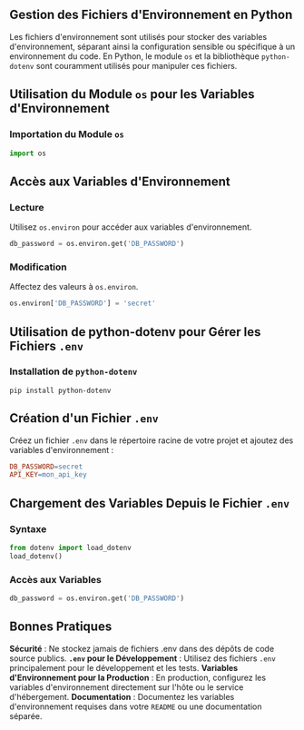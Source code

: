 ## Gestion des Fichiers d'Environnement en Python

Les fichiers d'environnement sont utilisés pour stocker des variables d'environnement, séparant ainsi la configuration sensible ou spécifique à un environnement du code. En Python, le module ```os``` et la bibliothèque ```python-dotenv``` sont couramment utilisés pour manipuler ces fichiers.

## Utilisation du Module ```os``` pour les Variables d'Environnement

### Importation du Module ```os```
```python
import os
```

## Accès aux Variables d'Environnement

### Lecture 

Utilisez ```os.environ``` pour accéder aux variables d'environnement.

```python
db_password = os.environ.get('DB_PASSWORD')
```

### Modification 

Affectez des valeurs à ```os.environ```.

```python
os.environ['DB_PASSWORD'] = 'secret'
```

## Utilisation de python-dotenv pour Gérer les Fichiers ```.env```

### Installation de ```python-dotenv```

```shell
pip install python-dotenv
```

## Création d'un Fichier ```.env```

Créez un fichier ```.env``` dans le répertoire racine de votre projet et ajoutez des variables d'environnement :

```makefile
DB_PASSWORD=secret
API_KEY=mon_api_key
```

## Chargement des Variables Depuis le Fichier ```.env```

### Syntaxe

```python
from dotenv import load_dotenv
load_dotenv()
```

### Accès aux Variables

```python
db_password = os.environ.get('DB_PASSWORD')
```

## Bonnes Pratiques

**Sécurité** : Ne stockez jamais de fichiers .env dans des dépôts de code source publics.
**```.env``` pour le Développement** : Utilisez des fichiers ```.env``` principalement pour le développement et les tests.
**Variables d'Environnement pour la Production** : En production, configurez les variables d'environnement directement sur l'hôte ou le service d'hébergement.
**Documentation** : Documentez les variables d'environnement requises dans votre ```README``` ou une documentation séparée.